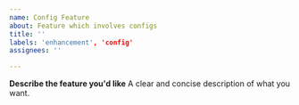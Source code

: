 ```yaml
---
name: Config Feature
about: Feature which involves configs
title: ''
labels: 'enhancement', 'config'
assignees: ''

---
```


**Describe the feature you'd like**
A clear and concise description of what you want.
